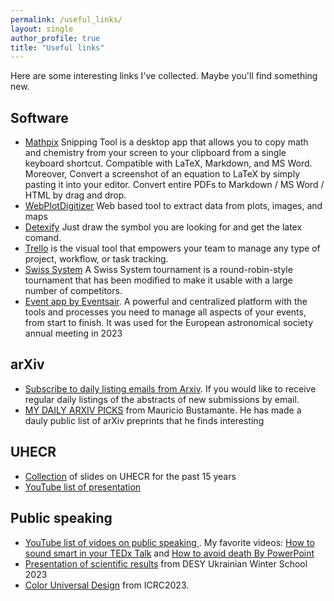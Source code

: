 ```yaml
---
permalink: /useful_links/
layout: single
author_profile: true
title: "Useful links"
---
```

Here are some interesting links I've collected. Maybe you'll find something new.


## Software
- [Mathpix](https://mathpix.com)  Snipping Tool is a desktop app that allows you to copy math and chemistry from your screen to your clipboard from a single keyboard shortcut. Compatible with LaTeX, Markdown, and MS Word. Moreover, Convert a screenshot of an equation to LaTeX by simply pasting it into your editor. Convert entire PDFs to Markdown / MS Word / HTML by drag and drop.
- [WebPlotDigitizer](https://automeris.io/WebPlotDigitizer/) Web based tool to extract data from plots, images, and maps
- [Detexify](http://detexify.kirelabs.org/classify.html) Just draw the symbol you are looking for and get the latex comand.
- [Trello](https://trello.com/) is the visual tool that empowers your team to manage any type of project, workflow, or task tracking.
- [Swiss System](https://swisssystem.org/) A Swiss System tournament is a round-robin-style tournament that has been modified to make it usable with a large number of competitors.
- [Event app by Eventsair](https://www.eventsair.com). A powerful and centralized platform with the tools and processes you need to manage all aspects of your events, from start to finish. It was used for the European astronomical society annual meeting in 2023

## arXiv
- [Subscribe to daily listing emails from Arxiv](https://info.arxiv.org/help/subscribe.html). If you would like to receive regular daily listings of the abstracts of new submissions by email. 
- [MY DAILY ARXIV PICKS](https://mbustamante.net/my-daily-arxiv-picks/) from Mauricio Bustamante. He has made a dauly public list of arXiv preprints that he finds interesting

## UHECR
- [Collection](https://drive.google.com/drive/folders/1-lrHyFKmuT9sSVgT19vQEghV8YKd1lTC?usp=sharing) of slides on UHECR for the past 15 years  
- [YouTube list of presentation](https://youtube.com/playlist?list=PLU5E0KC4-8q-nbSC7pJDlSF9CzczT4pPW)  



## Public speaking
- [YouTube list of vidoes on public speaking ](https://youtube.com/playlist?list=PLy-ihQWQDebvOFw1cIt6b12Qlb5ol05y6). My favorite videos: [How to sound smart in your TEDx Talk](https://youtu.be/8S0FDjFBj8o) and [How to avoid death By PowerPoint](https://youtu.be/Iwpi1Lm6dFo)
-  [Presentation of scientific results](https://indico.desy.de/event/37353/contributions/139368/attachments/80516/105528/DESY_Winter_school_how_to_present.pdf) from DESY Ukrainian Winter School 2023
-  [Color Universal Design](https://www.icrc2023.org/material_guidelines/2023/04/29/Color-Universal-Design.html) from ICRC2023. 

